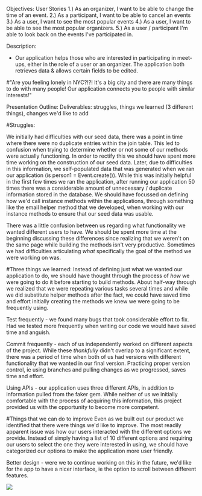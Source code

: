 Objectives:
User Stories
1.) As an organizer, I want to be able to change the time of an event.
2.) As a participant, I want to be able to cancel an events
3.) As a user, I want to see the most popular events
4.) As a user, I want to be able to see the most popular organizers.
5.) As a user / participant I'm able to look back on the events I've participated in.  

Description:
- Our application helps those who are interested in participating in meet-ups, either in the role of a user or an organizer. The application both retrieves data & allows certain fields to be edited.


#"Are you feeling lonely in NYC?!?! It's a big city and there are many things to do with many people! Our application connects you to people with similar interests!"


Presentation Outline:
Deliverables: struggles, things we learned (3 different things), changes we'd like to add

#Struggles:

We initially had difficulties with our seed data, there was a point in time where there were no duplicate entries within the join table. This led to confusion when trying to determine whether or not some of our methods were actually functioning. In order to rectify this we should have spent more time working on the construction of our seed data. Later, due to difficulties in this information, we self-populated data that was generated when we ran our application (is person1 = Event.create()). While this was initially helpful in the first few times we ran the application, after running our application 50 times there was a considerable amount of unnecessary / duplicate information stored in the database. We should have focussed on defining how we'd call instance methods within the applications, through something like the email helper method that we developed, when working with our instance methods to ensure that our seed data was usable.

There was a little confusion between us regarding what functionality we wanted different users to have. We should be spent more time at the beginning discussing these differences since realizing that we weren't on the same page while building the methods isn't very productive. Sometimes we had difficulties articulating *what* specifically the goal of the method we were working on was. 

#Three things we learned:
Instead of defining just what we wanted our application to do, we should have thought through the process of *how* we were going to do it before starting to build methods. About half-way through we realized that we were repeating various tasks several times and while we did substitute helper methods after the fact, we could have saved time and effort initially creating the methods we knew we were going to be frequently using.

Test frequently - we found many bugs that took considerable effort to fix. Had we tested more frequently when writing our code we would have saved time and anguish.

Commit frequently - each of us independently worked on different aspects of the project. While these *thankfully* didn't overlap to a significant extent, there was a period of time when both of us had versions with different functionality that we wanted in our final version. Practicing proper version control, ie using branches and pulling changes as we progressed, saves time and effort.

Using APIs - our application uses three different APIs, in addition to information pulled from the faker gem. While neither of us we initially comfortable with the process of acquiring this information, this project provided us with the opportunity to become more competent.


#Things that we can do to improve
Even as we built out our product we identified that there were things we'd like to improve. The most readily apparent issue was how our users interacted with the different options we provide. Instead of simply having a list of 10 different options and requiring our users to select the one they were interested in using, we should have categorized our options to make the application more user friendly.

Better design - were we to continue working on this in the future, we'd like for the app to have a nicer interface, ie the option to scroll between different features.


![](ezgif.com-video-to-gif.gif)
